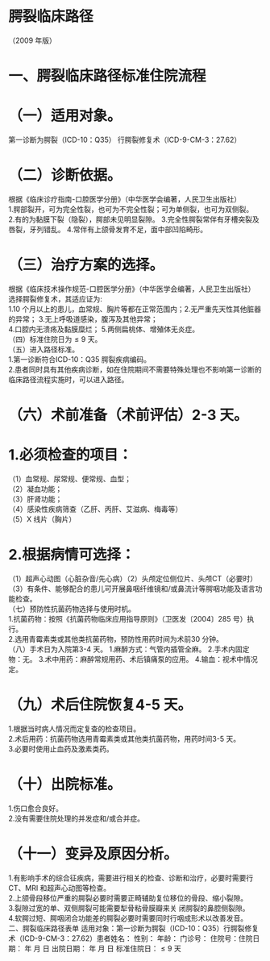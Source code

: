 # 腭裂临床路径  
（2009 年版）  
# 一、腭裂临床路径标准住院流程  
# （一）适用对象。  
第一诊断为腭裂（ICD-10：Q35） 行腭裂修复术（ICD-9-CM-3：27.62）  
# （二）诊断依据。  
根据《临床诊疗指南-口腔医学分册》（中华医学会编著，人民卫生出版社）  
1.腭部裂开，可为完全性裂，也可为不完全性裂；可为单侧裂，也可为双侧裂。  
2.有的为黏膜下裂（隐裂），腭部未见明显裂隙。 3.完全性腭裂常伴有牙槽突裂及唇裂，牙列错乱。 4.常伴有上颌骨发育不足，面中部凹陷畸形。  
# （三）治疗方案的选择。  
根据《临床技术操作规范-口腔医学分册》（中华医学会编著，人民卫生出版社）  
选择腭裂修复术，其适应证为:  
1.10 个月以上的患儿，血常规、胸片等都在正常范围内；2.无严重先天性其他脏器的异常； 3.无上呼吸道感染，腹泻及其他异常；  
4.口腔内无溃疡及黏膜糜烂； 5.两侧扁桃体、增殖体无炎症。  
（四）标准住院日为${\leqslant}9$ 天。  
（五）进入路径标准。  
1.第一诊断符合ICD-10：Q35 腭裂疾病编码。  
2.患者同时具有其他疾病诊断，如在住院期间不需要特殊处理也不影响第一诊断的临床路径流程实施时，可以进入路径。  
# （六）术前准备（术前评估）2-3 天。  
# 1.必须检查的项目：  
（1）血常规、尿常规、便常规、血型；  
（2）凝血功能；  
（3）肝肾功能；  
（4）感染性疾病筛查（乙肝、丙肝、艾滋病、梅毒等）  
（5）X 线片（胸片）  
# 2.根据病情可选择：  
（1）超声心动图（心脏杂音/先心病）（2）头颅定位侧位片、头颅CT（必要时）  
（3）有条件、能够配合的患儿可开展鼻咽纤维镜和/或鼻流计等腭咽功能及语言功能检查。  
（七）预防性抗菌药物选择与使用时机。  
1.抗菌药物：按照《抗菌药物临床应用指导原则》（卫医发〔2004〕285 号）执行。  
2.选用青霉素类或其他类抗菌药物，预防性用药时间为术前30 分钟。  
（八）手术日为入院第3-4 天。 1.麻醉方式：气管内插管全麻。              2.手术内固定物：无。    3.术中用药：麻醉常规用药、术后镇痛泵的应用。    4.输血：视术中情况定。  
# （九）术后住院恢复4-5 天。  
1.根据当时病人情况而定复查的检查项目。  
2.术后用药：抗菌药物选用青霉素类或其他类抗菌药物，用药时间3-5 天。  
3.必要时使用止血药及激素类药。  
# （十）出院标准。  
1.伤口愈合良好。  
2.没有需要住院处理的并发症和/或合并症。  
# （十一）变异及原因分析。  
1.有影响手术的综合征疾病，需要进行相关的检查、诊断和治疗，必要时需要行CT、MRI 和超声心动图等检查。  
2.上颌骨段移位严重的腭裂必要时需要正畸辅助复位移位的骨段、缩小裂隙。  
3.裂隙过宽的单、双侧腭裂可能需要犁骨粘骨膜瓣来关 闭腭裂的鼻腔侧裂隙。  
4.软腭过短、腭咽闭合功能差的腭裂必要时需要同时行咽成形术以改善发音。  
二、腭裂临床路径表单 适用对象：第一诊断为腭裂（ICD-10：Q35）行腭裂修复术（ICD-9-CM-3：27.62）患者姓名：           性别：    年龄：    门诊号：       住院号：住院日期：   年  月  日    出院日期：   年  月   日     标准住院日：${\leqslant}9$ 天  
